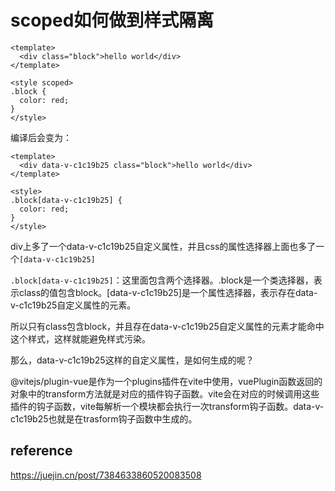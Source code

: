 # scoped如何做到样式隔离
```vue
<template>
  <div class="block">hello world</div>
</template>

<style scoped>
.block {
  color: red;
}
</style>
```
编译后会变为：
```vue
<template>
  <div data-v-c1c19b25 class="block">hello world</div>
</template>

<style>
.block[data-v-c1c19b25] {
  color: red;
}
</style>
```
div上多了一个data-v-c1c19b25自定义属性，并且css的属性选择器上面也多了一个`[data-v-c1c19b25]`

`.block[data-v-c1c19b25]`：这里面包含两个选择器。.block是一个类选择器，表示class的值包含block。[data-v-c1c19b25]是一个属性选择器，表示存在data-v-c1c19b25自定义属性的元素。

所以只有class包含block，并且存在data-v-c1c19b25自定义属性的元素才能命中这个样式，这样就能避免样式污染。

那么，data-v-c1c19b25这样的自定义属性，是如何生成的呢？

@vitejs/plugin-vue是作为一个plugins插件在vite中使用，vuePlugin函数返回的对象中的transform方法就是对应的插件钩子函数。vite会在对应的时候调用这些插件的钩子函数，vite每解析一个模块都会执行一次transform钩子函数。data-v-c1c19b25也就是在trasform钩子函数中生成的。


## reference
https://juejin.cn/post/7384633860520083508